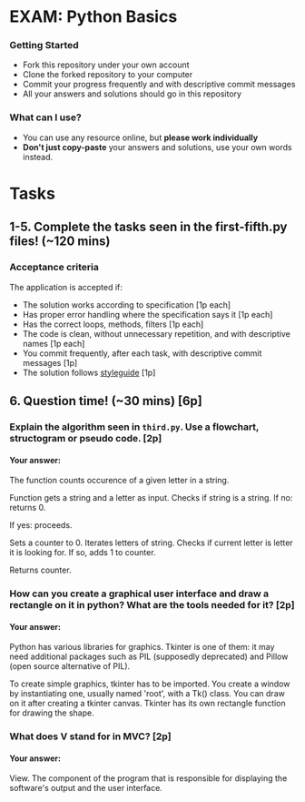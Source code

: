 # EXAM: Python Basics

### Getting Started
 - Fork this repository under your own account
 - Clone the forked repository to your computer
 - Commit your progress frequently and with descriptive commit messages
 - All your answers and solutions should go in this repository

### What can I use?
- You can use any resource online, but **please work individually**
- **Don't just copy-paste** your answers and solutions, use your own words instead.


# Tasks
## 1-5. Complete the tasks seen in the first-fifth.py files! (~120 mins)
### Acceptance criteria
The application is accepted if:
- The solution works according to specification [1p each]
- Has proper error handling where the specification says it [1p each]
- Has the correct loops, methods, filters [1p each]
- The code is clean, without unnecessary repetition, and with descriptive names [1p each]
- You commit frequently, after each task, with descriptive commit messages [1p]
- The solution follows [styleguide](https://github.com/greenfox-academy/teaching-materials/blob/master/styleguide/python.md) [1p]

## 6. Question time! (~30 mins) [6p]

### Explain the algorithm seen in `third.py`. Use a flowchart, structogram or pseudo code. [2p]
#### Your answer:

The function counts occurence of a given letter in a string.

Function gets a string and a letter as input.
  Checks if string is a string.
  If no: returns 0.

  If yes: proceeds.

  Sets a counter to 0.
  Iterates letters of string.
  Checks if current letter is letter it is looking for.
    If so, adds 1 to counter.

  Returns counter.

### How can you create a graphical user interface and draw a rectangle on it in python? What are the tools needed for it? [2p]
#### Your answer:

Python has various libraries for graphics. Tkinter is one of them: it may need additional packages such as PIL (supposedly deprecated) and Pillow (open source alternative of PIL).

To create simple graphics, tkinter has to be imported.
You create a window by instantiating one, usually named 'root', with a Tk() class. You can draw on it after creating a tkinter canvas. Tkinter has its own rectangle function for drawing the shape.

### What does V stand for in MVC? [2p]
#### Your answer:

View. The component of the program that is responsible for displaying the software's output and the user interface.
